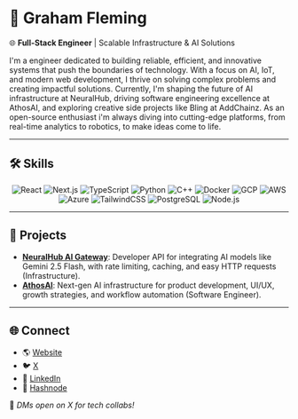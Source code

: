 # 👋 Graham Fleming

🌐 **Full-Stack Engineer** | Scalable Infrastructure & AI Solutions

I'm a engineer dedicated to building reliable, efficient, and innovative systems that push the boundaries of technology. With a focus on AI, IoT, and modern web development, I thrive on solving complex problems and creating impactful solutions. Currently, I'm shaping the future of AI infrastructure at NeuralHub, driving software engineering excellence at AthosAI, and exploring creative side projects like Bling at AddChainz. As an open-source enthusiast i'm always diving into cutting-edge platforms, from real-time analytics to robotics, to make ideas come to life.

---

## 🛠️ Skills

<p align="center">
  <img alt="React" src="https://img.shields.io/badge/-React-45b8d8?style=flat-square&logo=react&logoColor=white" />
  <img alt="Next.js" src="https://img.shields.io/badge/-Next.js-black?style=flat-square&logo=next.js&logoColor=white" />
  <img alt="TypeScript" src="https://img.shields.io/badge/-TypeScript-007ACC?style=flat-square&logo=typescript&logoColor=white" />
  <img alt="Python" src="https://img.shields.io/badge/-Python-3776AB?style=flat-square&logo=python&logoColor=white" />
  <img alt="C++" src="https://img.shields.io/badge/-C++-00599C?style=flat-square&logo=c%2B%2B&logoColor=white" />
  <img alt="Docker" src="https://img.shields.io/badge/-Docker-46a2f1?style=flat-square&logo=docker&logoColor=white" />
  <img alt="GCP" src="https://img.shields.io/badge/-GCP-1a73e8?style=flat-square&logo=google-cloud&logoColor=white" />
  <img alt="AWS" src="https://img.shields.io/badge/-AWS-232F3E?style=flat-square&logo=amazon-aws&logoColor=white" />
  <img alt="Azure" src="https://img.shields.io/badge/-Azure-0089D6?style=flat-square&logo=microsoft-azure&logoColor=white" />
  <img alt="TailwindCSS" src="https://img.shields.io/badge/-TailwindCSS-38B2AC?style=flat-square&logo=tailwind-css&logoColor=white" />
  <img alt="PostgreSQL" src="https://img.shields.io/badge/-PostgreSQL-336791?style=flat-square&logo=postgresql&logoColor=white" />
  <img alt="Node.js" src="https://img.shields.io/badge/-Node.js-43853d?style=flat-square&logo=Node.js&logoColor=white" />
</p>

---

## 🚀 Projects

- **[NeuralHub AI Gateway](https://www.neuralhub.xyz/)**: Developer API for integrating AI models like Gemini 2.5 Flash, with rate limiting, caching, and easy HTTP requests (Infrastructure).
- **[AthosAI](https://athosai.com/)**: Next-gen AI infrastructure for product development, UI/UX, growth strategies, and workflow automation (Software Engineer).

---

## 🌐 Connect

- 🌎 [Website](https://grahamfleming.com)
- 🐦 [X](https://x.com/grahamfleming_)
- 💼 [LinkedIn](https://www.linkedin.com/in/grahamfleming-dev/)
- 📝 [Hashnode](https://grahamfleming.hashnode.dev)

💬 *DMs open on X for tech collabs!*
